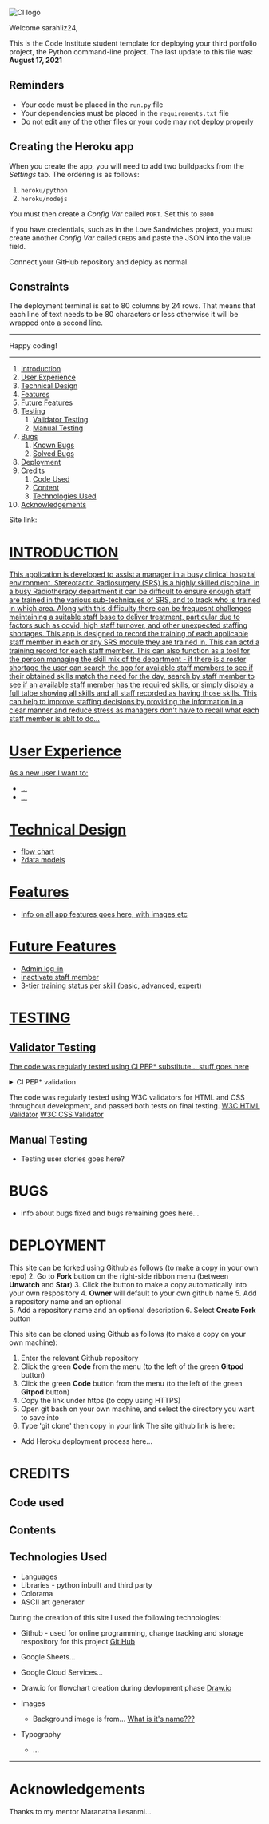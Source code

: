 ![CI logo](https://codeinstitute.s3.amazonaws.com/fullstack/ci_logo_small.png)

Welcome sarahliz24,

This is the Code Institute student template for deploying your third portfolio project, the Python command-line project. The last update to this file was: **August 17, 2021**

## Reminders

* Your code must be placed in the `run.py` file
* Your dependencies must be placed in the `requirements.txt` file
* Do not edit any of the other files or your code may not deploy properly

## Creating the Heroku app

When you create the app, you will need to add two buildpacks from the _Settings_ tab. The ordering is as follows:

1. `heroku/python`
2. `heroku/nodejs`

You must then create a _Config Var_ called `PORT`. Set this to `8000`

If you have credentials, such as in the Love Sandwiches project, you must create another _Config Var_ called `CREDS` and paste the JSON into the value field.

Connect your GitHub repository and deploy as normal.

## Constraints

The deployment terminal is set to 80 columns by 24 rows. That means that each line of text needs to be 80 characters or less otherwise it will be wrapped onto a second line.

-----
Happy coding!

-----------------------------------------------------------------------------------------------------------------------------------------------------------------------

1. [Introduction](#introduction)
2. [User Experience](#user-experience)
3. [Technical Design](#technical-design)
4. [Features](#features)
5. [Future Features](#future-features)
6. [Testing](#testing)
    1. [Validator Testing](#validator-testing)
    2. [Manual Testing](#manual-testing)
7. [Bugs](#bugs)
    1. [Known Bugs](#known-bugs)
    2. [Solved Bugs](#solved-bugs)
8. [Deployment](#deployment)
9. [Credits](#credits)
    1. [Code Used](#code-used)
    2. [Content](#content)
    3. [Technologies Used](#technologies-used)
10. [Acknowledgements](#acknowledgements)

Site link: <a href="" target="_blank">

# INTRODUCTION

This application is developed to assist a manager in a busy clinical hospital environment.  Stereotactic Radiosurgery (SRS) is a highly skilled discpline.  in a busy Radiotherapy department it can be difficult to ensure enough staff are trained in the various sub-techniques of SRS, and to track who is trained in which area.  Along with this difficulty there can be frequesnt challenges maintaining a suitable staff base to deliver treatment, particular due to factors such as covid, high staff turnover, and other unexpected staffing shortages.  This app is designed to record the training of each applicable staff member in each or any SRS module they are trained in.  This can actd a training record for each staff member.  This can also function as a tool for the person managing the skill mix of the department - if there is a roster shortage the user can search the app for available staff members to see if their obtained skills match the need for the day, search by staff member to see if an available staff member has the required skills, or simply display a full talbe showing all skills and all staff recorded as having those skills.  This can help to improve staffing decisions by providing the information in a clear manner and reduce stress as managers don't have to recall what each staff member is ablt to do...

# User Experience

As a new user I want to:
* ...
* ...

# Technical Design

* flow chart
* ?data models

# Features

* Info on all app features goes here, with images etc

# Future Features

* Admin log-in
* inactivate staff member
* 3-tier training status per skill (basic, advanced, expert)

# TESTING

## Validator Testing

The code was regularly tested using CI PEP* substitute...
<a href="blah blah blah" target="_blank">stuff goes here</a>
<details><summary>CI PEP* validation</summary>
    <img src="here goes the image address">
</details>


The code was regularly tested using W3C validators for HTML and CSS throughout development, and passed both tests on final testing.
<a href="https://validator.w3.org/#validate_by_input" target="_blank">W3C HTML Validator</a>
<a href="https://jigsaw.w3.org/css-validator/" target="_blank">W3C CSS Validator</a>

## Manual Testing

* Testing user stories goes here?

# BUGS

 * info about bugs fixed and bugs remaining goes here...

# DEPLOYMENT

This site can be forked using Github as follows (to make a copy in your own repo)
2. Go to **Fork** button on the right-side ribbon menu (between **Unwatch** and **Star**)
3. Click the button to make a copy automatically into your own respository
4. **Owner** will default to your own github name
5. Add a repository name and an optional  
5. Add a repository name and an optional description 
6. Select **Create Fork** button

This site can be cloned using Github as follows (to make a copy on your own machine):

1. Enter the relevant Github repository
2. Click the green **Code** from the menu (to the left of the green **Gitpod** button)
2. Click the green **Code** button from the menu (to the left of the green **Gitpod** button)
3. Copy the link under https (to copy using HTTPS)
4. Open git bash on your own machine, and select the directory you want to save into
5. Type 'git clone' then copy in your link
The site github link is here: 

* Add Heroku deployment process here...

# CREDITS

## Code used

## Contents

## Technologies Used

* Languages
* Libraries - python inbuilt and third party
* Colorama
* ASCII art generator

During the creation of this site I used the following technologies:

* Github - used for online programming, change tracking and storage respository for this project <a href="https://github.com/" target="_blank">Git Hub</a>
* Google Sheets...
* Google Cloud Services...
* Draw.io for flowchart creation during devlopment phase <a href="https://app.diagrams.net/?src=about">Draw.io</a>

* Images
	* Background image is from... <a href="do i have a background image?">What is it's name???</a>

* Typography
    * ...
---

# Acknowledgements
Thanks to my mentor Maranatha Ilesanmi...